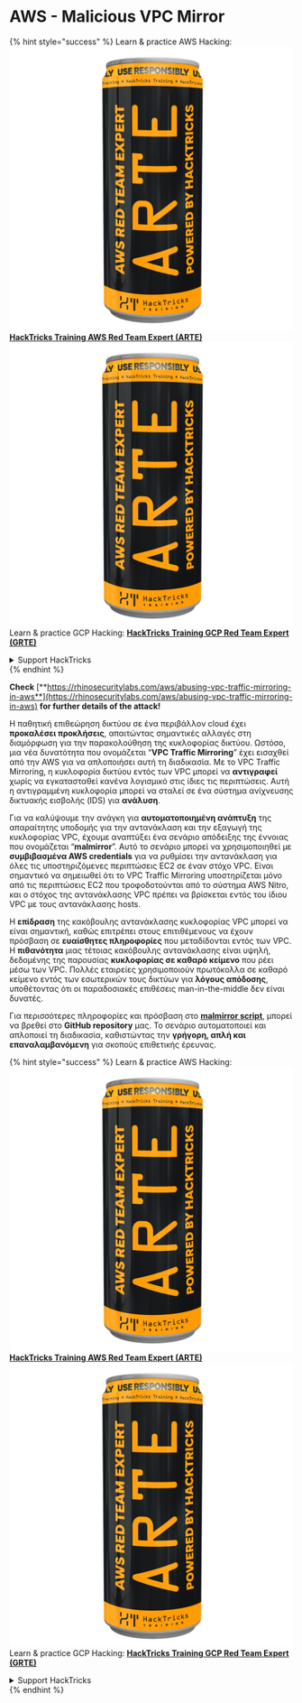 # AWS - Malicious VPC Mirror

{% hint style="success" %}
Learn & practice AWS Hacking:<img src="../../../../.gitbook/assets/image (1) (1) (1).png" alt="" data-size="line">[**HackTricks Training AWS Red Team Expert (ARTE)**](https://training.hacktricks.xyz/courses/arte)<img src="../../../../.gitbook/assets/image (1) (1) (1).png" alt="" data-size="line">\
Learn & practice GCP Hacking: <img src="../../../../.gitbook/assets/image (2).png" alt="" data-size="line">[**HackTricks Training GCP Red Team Expert (GRTE)**<img src="../../../../.gitbook/assets/image (2).png" alt="" data-size="line">](https://training.hacktricks.xyz/courses/grte)

<details>

<summary>Support HackTricks</summary>

* Check the [**subscription plans**](https://github.com/sponsors/carlospolop)!
* **Join the** 💬 [**Discord group**](https://discord.gg/hRep4RUj7f) or the [**telegram group**](https://t.me/peass) or **follow** us on **Twitter** 🐦 [**@hacktricks\_live**](https://twitter.com/hacktricks_live)**.**
* **Share hacking tricks by submitting PRs to the** [**HackTricks**](https://github.com/carlospolop/hacktricks) and [**HackTricks Cloud**](https://github.com/carlospolop/hacktricks-cloud) github repos.

</details>
{% endhint %}

**Check** [**https://rhinosecuritylabs.com/aws/abusing-vpc-traffic-mirroring-in-aws**](https://rhinosecuritylabs.com/aws/abusing-vpc-traffic-mirroring-in-aws) **for further details of the attack!**

Η παθητική επιθεώρηση δικτύου σε ένα περιβάλλον cloud έχει **προκαλέσει προκλήσεις**, απαιτώντας σημαντικές αλλαγές στη διαμόρφωση για την παρακολούθηση της κυκλοφορίας δικτύου. Ωστόσο, μια νέα δυνατότητα που ονομάζεται “**VPC Traffic Mirroring**” έχει εισαχθεί από την AWS για να απλοποιήσει αυτή τη διαδικασία. Με το VPC Traffic Mirroring, η κυκλοφορία δικτύου εντός των VPC μπορεί να **αντιγραφεί** χωρίς να εγκατασταθεί κανένα λογισμικό στις ίδιες τις περιπτώσεις. Αυτή η αντιγραμμένη κυκλοφορία μπορεί να σταλεί σε ένα σύστημα ανίχνευσης δικτυακής εισβολής (IDS) για **ανάλυση**.

Για να καλύψουμε την ανάγκη για **αυτοματοποιημένη ανάπτυξη** της απαραίτητης υποδομής για την αντανάκλαση και την εξαγωγή της κυκλοφορίας VPC, έχουμε αναπτύξει ένα σενάριο απόδειξης της έννοιας που ονομάζεται “**malmirror**”. Αυτό το σενάριο μπορεί να χρησιμοποιηθεί με **συμβιβασμένα AWS credentials** για να ρυθμίσει την αντανάκλαση για όλες τις υποστηριζόμενες περιπτώσεις EC2 σε έναν στόχο VPC. Είναι σημαντικό να σημειωθεί ότι το VPC Traffic Mirroring υποστηρίζεται μόνο από τις περιπτώσεις EC2 που τροφοδοτούνται από το σύστημα AWS Nitro, και ο στόχος της αντανάκλασης VPC πρέπει να βρίσκεται εντός του ίδιου VPC με τους αντανάκλασης hosts.

Η **επίδραση** της κακόβουλης αντανάκλασης κυκλοφορίας VPC μπορεί να είναι σημαντική, καθώς επιτρέπει στους επιτιθέμενους να έχουν πρόσβαση σε **ευαίσθητες πληροφορίες** που μεταδίδονται εντός των VPC. Η **πιθανότητα** μιας τέτοιας κακόβουλης αντανάκλασης είναι υψηλή, δεδομένης της παρουσίας **κυκλοφορίας σε καθαρό κείμενο** που ρέει μέσω των VPC. Πολλές εταιρείες χρησιμοποιούν πρωτόκολλα σε καθαρό κείμενο εντός των εσωτερικών τους δικτύων για **λόγους απόδοσης**, υποθέτοντας ότι οι παραδοσιακές επιθέσεις man-in-the-middle δεν είναι δυνατές.

Για περισσότερες πληροφορίες και πρόσβαση στο [**malmirror script**](https://github.com/RhinoSecurityLabs/Cloud-Security-Research/tree/master/AWS/malmirror), μπορεί να βρεθεί στο **GitHub repository** μας. Το σενάριο αυτοματοποιεί και απλοποιεί τη διαδικασία, καθιστώντας την **γρήγορη, απλή και επαναλαμβανόμενη** για σκοπούς επιθετικής έρευνας.

{% hint style="success" %}
Learn & practice AWS Hacking:<img src="../../../../.gitbook/assets/image (1) (1) (1).png" alt="" data-size="line">[**HackTricks Training AWS Red Team Expert (ARTE)**](https://training.hacktricks.xyz/courses/arte)<img src="../../../../.gitbook/assets/image (1) (1) (1).png" alt="" data-size="line">\
Learn & practice GCP Hacking: <img src="../../../../.gitbook/assets/image (2).png" alt="" data-size="line">[**HackTricks Training GCP Red Team Expert (GRTE)**<img src="../../../../.gitbook/assets/image (2).png" alt="" data-size="line">](https://training.hacktricks.xyz/courses/grte)

<details>

<summary>Support HackTricks</summary>

* Check the [**subscription plans**](https://github.com/sponsors/carlospolop)!
* **Join the** 💬 [**Discord group**](https://discord.gg/hRep4RUj7f) or the [**telegram group**](https://t.me/peass) or **follow** us on **Twitter** 🐦 [**@hacktricks\_live**](https://twitter.com/hacktricks_live)**.**
* **Share hacking tricks by submitting PRs to the** [**HackTricks**](https://github.com/carlospolop/hacktricks) and [**HackTricks Cloud**](https://github.com/carlospolop/hacktricks-cloud) github repos.

</details>
{% endhint %}
